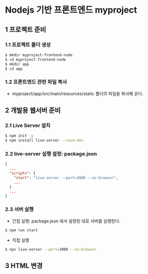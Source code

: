 # Nodejs 기반 프론트엔드 myproject

## 1 프로젝트 준비

### 1.1 프로젝트 폴더 생성

```bash
$ mkdir myproject-frontend-node
$ cd myproject-frontend-node
$ mkdir app
$ cd app
```

### 1.2 프론트엔드 관련 파일 복사

- myproject/app/src/main/resources/static 폴더의 파일을 복사해 온다.

## 2 개발용 웹서버 준비

### 2.1 Live Server 설치

```bash
$ npm init -y
$ npm install live-server --save-dev
```

### 2.2 live-server 실행 설정: package.json

```json
{
  ...
  "scripts": {
    "start": "live-server --port=3000 --no-browser",
    ...
  }
  ...
}
```

### 2.3 서버 실행

- 간접 실행: package.json 에서 설정된 대로 서버를 실행한다.
```bash
$ npm run start
```


- 직접 실행
```bash
$ npx live-server --port=3000 --no-browser
```

## 3 HTML 변경


